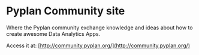 
# Pyplan Community site

 Where the Pyplan community exchange knowledge and ideas about how to create awesome Data Analytics Apps.


Access it at: [http://community.pyplan.org/](http://community.pyplan.org/)
<!--stackedit_data:
eyJoaXN0b3J5IjpbLTQ5NDc5NDgwOF19
-->